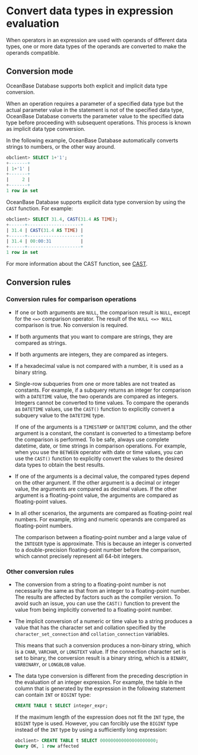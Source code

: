 # Convert data types in expression evaluation

When operators in an expression are used with operands of different data types, one or more data types of the operands are converted to make the operands compatible.

## Conversion mode

OceanBase Database supports both explicit and implicit data type conversion.

When an operation requires a parameter of a specified data type but the actual parameter value in the statement is not of the specified data type, OceanBase Database converts the parameter value to the specified data type before proceeding with subsequent operations. This process is known as implicit data type conversion.

In the following example, OceanBase Database automatically converts strings to numbers, or the other way around.

```sql
obclient> SELECT 1+'1';
+-------+
| 1+'1' |
+-------+
|     2 |
+-------+
1 row in set
```

OceanBase Database supports explicit data type conversion by using the `CAST` function. For example:

```sql
obclient> SELECT 31.4, CAST(31.4 AS TIME);
+------+--------------------+
| 31.4 | CAST(31.4 AS TIME) |
+------+--------------------+
| 31.4 | 00:00:31           |
+------+--------------------+
1 row in set
```

For more information about the CAST function, see [CAST](../../4.functions-of-mysql-mode/2.single-row-functions-of-mysql-mode/3.conversion-functions-of-mysql-mode/1.cast-of-mysql-mode.md).

## Conversion rules

### Conversion rules for comparison operations

* If one or both arguments are `NULL`, the comparison result is `NULL`, except for the `<=>` comparison operator. The result of the `NULL <=> NULL` comparison is true. No conversion is required.

* If both arguments that you want to compare are strings, they are compared as strings.

* If both arguments are integers, they are compared as integers.

* If a hexadecimal value is not compared with a number, it is used as a binary string.

* Single-row subqueries from one or more tables are not treated as constants. For example, if a subquery returns an integer for comparison with a `DATETIME` value, the two operands are compared as integers. Integers cannot be converted to time values. To compare the operands as `DATETIME` values, use the `CAST()` function to explicitly convert a subquery value to the `DATETIME` type.

   If one of the arguments is a `TIMESTAMP` or `DATETIME` column, and the other argument is a constant, the constant is converted to a timestamp before the comparison is performed. To be safe, always use complete datetime, date, or time strings in comparison operations. For example, when you use the `BETWEEN` operator with date or time values, you can use the `CAST()` function to explicitly convert the values to the desired data types to obtain the best results.

* If one of the arguments is a decimal value, the compared types depend on the other argument. If the other argument is a decimal or integer value, the arguments are compared as decimal values. If the other argument is a floating-point value, the arguments are compared as floating-point values.

* In all other scenarios, the arguments are compared as floating-point real numbers. For example, string and numeric operands are compared as floating-point numbers.

   The comparison between a floating-point number and a large value of the `INTEGER` type is approximate. This is because an integer is converted to a double-precision floating-point number before the comparison, which cannot precisely represent all 64-bit integers.

### Other conversion rules

* The conversion from a string to a floating-point number is not necessarily the same as that from an integer to a floating-point number. The results are affected by factors such as the compiler version. To avoid such an issue, you can use the `CAST()` function to prevent the value from being implicitly converted to a floating-point number.

* The implicit conversion of a numeric or time value to a string produces a value that has the character set and collation specified by the `character_set_connection` and `collation_connection` variables.

   This means that such a conversion produces a non-binary string, which is a `CHAR`, `VARCHAR`, or `LONGTEXT` value. If the connection character set is set to binary, the conversion result is a binary string, which is a `BINARY`, `VARBINARY`, or `LONGBLOB` value.

* The data type conversion is different from the preceding description in the evaluation of an integer expression. For example, the table in the column that is generated by the expression in the following statement can contain `INT` or `BIGINT` type:

   ```sql
   CREATE TABLE t SELECT integer_expr;
   ```

   If the maximum length of the expression does not fit the `INT` type, the `BIGINT` type is used. However, you can forcibly use the `BIGINT` type instead of the `INT` type by using a sufficiently long expression:

   ```sql
   obclient> CREATE TABLE t SELECT 000000000000000000000;
   Query OK, 1 row affected
   ```
